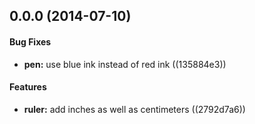 <a name="0.0.0"></a>
## 0.0.0 (2014-07-10)


#### Bug Fixes

* **pen:** use blue ink instead of red ink ((135884e3))


#### Features

* **ruler:** add inches as well as centimeters ((2792d7a6))


